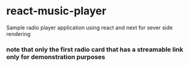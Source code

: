 # react-music-player

Sample radio player application using react and next for sever side rendering

### note that only the first radio card that has a streamable link only for demonstration purposes
